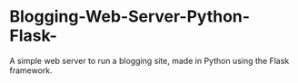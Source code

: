 # Blogging-Web-Server-Python-Flask-
A simple web server to run a blogging site, made in Python using the Flask framework.

